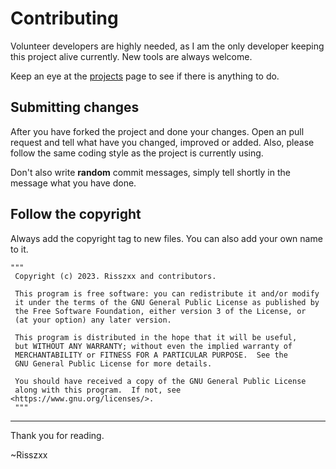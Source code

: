 # Contributing
Volunteer developers are highly needed, as I am the only developer keeping this project alive currently. New tools are always welcome.

Keep an eye at the [projects](https://github.com/users/ReyyXploit/projects/2) page to see if there is anything to do.

## Submitting changes
After you have forked the project and done your changes. Open an pull request and tell what have you changed, improved or added. Also, please follow the same coding style as the project is currently using.

Don't also write **random** commit messages, simply tell shortly in the message what you have done.

## Follow the copyright
Always add the copyright tag to new files. You can also add your own name to it.
```
"""
 Copyright (c) 2023. Risszxx and contributors.

 This program is free software: you can redistribute it and/or modify
 it under the terms of the GNU General Public License as published by
 the Free Software Foundation, either version 3 of the License, or
 (at your option) any later version.

 This program is distributed in the hope that it will be useful,
 but WITHOUT ANY WARRANTY; without even the implied warranty of
 MERCHANTABILITY or FITNESS FOR A PARTICULAR PURPOSE.  See the
 GNU General Public License for more details.

 You should have received a copy of the GNU General Public License
 along with this program.  If not, see <https://www.gnu.org/licenses/>.
 """
```

-------------------------
Thank you for reading.

~Risszxx
